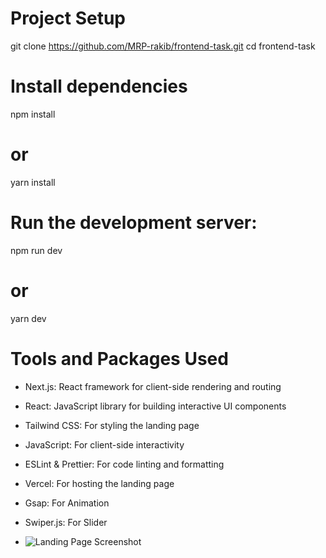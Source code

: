 
# Project Setup
git clone https://github.com/MRP-rakib/frontend-task.git
cd frontend-task

# Install dependencies
npm install
# or
yarn install

# Run the development server:
npm run dev
# or
yarn dev

# Tools and Packages Used
- Next.js: React framework for client-side rendering and routing
- React: JavaScript library for building interactive UI components
- Tailwind CSS: For styling the landing page
- JavaScript: For client-side interactivity
- ESLint & Prettier: For code linting and formatting
- Vercel: For hosting the landing page
- Gsap: For Animation
- Swiper.js: For Slider

- ![Landing Page Screenshot](https://github.com/MRP-rakib/frontend-task/blob/fc114910f4d3308d742911baa9fe3681a8121829/screenshot.png)
